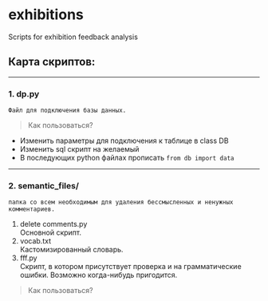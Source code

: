 # exhibitions
Scripts for exhibition feedback analysis

## Карта скриптов: 
---  
### 1. dp.py  
    Файл для подключения базы данных.  
> Как пользоваться?
* Изменить параметры для подключения к таблице в class DB
* Изменить sql скрипт на желаемый
* В последующих python файлах прописать `from db import data`
---  
### 2. semantic_files/
    папка со всем необходимым для удаления бессмысленных и ненужных комментариев.  
1. delete comments.py  
  Основной скрипт.  
2. vocab.txt  
  Кастомизированный словарь.  
3. fff.py  
  Скрипт, в котором присутствует проверка и на грамматические ошибки. Возможно когда-нибудь пригодится.
> Как пользоваться?  

  

